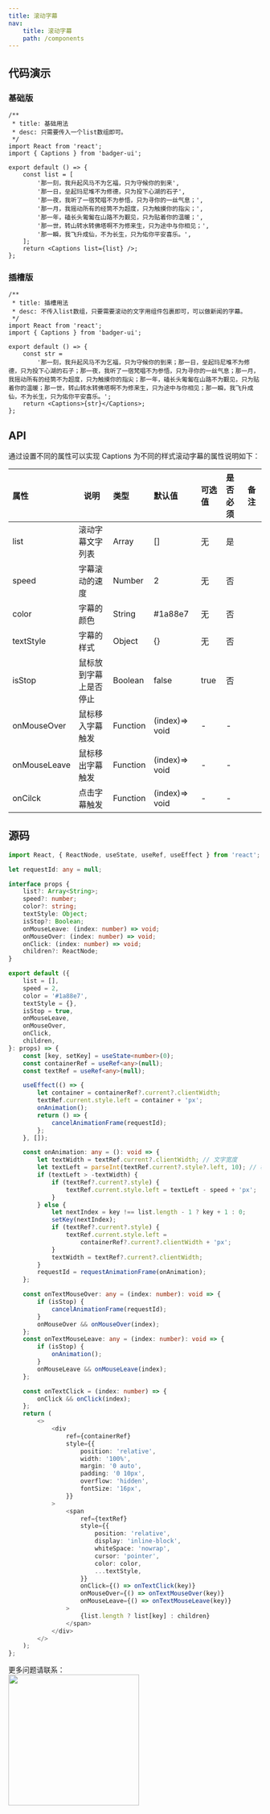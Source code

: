```yaml
---
title: 滚动字幕
nav:
    title: 滚动字幕
    path: /components
---
```


## 代码演示

### 基础版

```tsx
/**
 * title: 基础用法
 * desc: 只需要传入一个list数组即可。
 */
import React from 'react';
import { Captions } from 'badger-ui';

export default () => {
	const list = [
		'那一刻，我升起风马不为乞福，只为守候你的到来',
		'那一日，垒起玛尼堆不为修德，只为投下心湖的石子',
		'那一夜，我听了一宿梵唱不为参悟，只为寻你的一丝气息；',
		'那一月，我摇动所有的经筒不为超度，只为触摸你的指尖；',
		'那一年，磕长头匍匐在山路不为觐见，只为贴着你的温暖；',
		'那一世，转山转水转佛塔啊不为修来生，只为途中与你相见；',
		'那一瞬，我飞升成仙，不为长生，只为佑你平安喜乐。',
	];
	return <Captions list={list} />;
};
```

### 插槽版

```tsx
/**
 * title: 插槽用法
 * desc: 不传入list数组，只要需要滚动的文字用组件包裹即可，可以做新闻的字幕。
 */
import React from 'react';
import { Captions } from 'badger-ui';

export default () => {
	const str =
		'那一刻，我升起风马不为乞福，只为守候你的到来；那一日，垒起玛尼堆不为修德，只为投下心湖的石子；那一夜，我听了一宿梵唱不为参悟，只为寻你的一丝气息；那一月，我摇动所有的经筒不为超度，只为触摸你的指尖；那一年，磕长头匍匐在山路不为觐见，只为贴着你的温暖；那一世，转山转水转佛塔啊不为修来生，只为途中与你相见；那一瞬，我飞升成仙，不为长生，只为佑你平安喜乐。';
	return <Captions>{str}</Captions>;
};
```

## API

通过设置不同的属性可以实现 Captions 为不同的样式滚动字幕的属性说明如下：

| 属性         | 说明                   | 类型     | 默认值         | 可选值 | 是否必须 | 备注 |
| :----------- | ---------------------- | :------- | :------------- | :----- | :------- | :--- |
| list         | 滚动字幕文字列表       | Array    | []             | 无     | 是       |      |
| speed        | 字幕滚动的速度         | Number   | 2              | 无     | 否       |      |
| color        | 字幕的颜色             | String   | #1a88e7        | 无     | 否       |      |
| textStyle    | 字幕的样式             | Object   | {}             | 无     | 否       |      |
| isStop       | 鼠标放到字幕上是否停止 | Boolean  | false          | true   | 否       |      |
| onMouseOver  | 鼠标移入字幕触发       | Function | (index)=> void | -      | -        |      |
| onMouseLeave | 鼠标移出字幕触发       | Function | (index)=> void | -      | -        |      |
| onCilck      | 点击字幕触发           | Function | (index)=> void | -      | -        |      |

## 源码

```ts
import React, { ReactNode, useState, useRef, useEffect } from 'react';

let requestId: any = null;

interface props {
	list?: Array<String>;
	speed?: number;
	color?: string;
	textStyle: Object;
	isStop?: Boolean;
	onMouseLeave: (index: number) => void;
	onMouseOver: (index: number) => void;
	onClick: (index: number) => void;
	children?: ReactNode;
}

export default ({
	list = [],
	speed = 2,
	color = '#1a88e7',
	textStyle = {},
	isStop = true,
	onMouseLeave,
	onMouseOver,
	onClick,
	children,
}: props) => {
	const [key, setKey] = useState<number>(0);
	const containerRef = useRef<any>(null);
	const textRef = useRef<any>(null);

	useEffect(() => {
		let container = containerRef?.current?.clientWidth;
		textRef.current.style.left = container + 'px';
		onAnimation();
		return () => {
			cancelAnimationFrame(requestId);
		};
	}, []);

	const onAnimation: any = (): void => {
		let textWidth = textRef.current?.clientWidth; // 文字宽度
		let textLeft = parseInt(textRef.current?.style?.left, 10); // 相对父元素偏移距离
		if (textLeft > -textWidth) {
			if (textRef?.current?.style) {
				textRef.current.style.left = textLeft - speed + 'px';
			}
		} else {
			let nextIndex = key !== list.length - 1 ? key + 1 : 0;
			setKey(nextIndex);
			if (textRef?.current?.style) {
				textRef.current.style.left =
					containerRef?.current?.clientWidth + 'px';
			}
			textWidth = textRef?.current?.clientWidth;
		}
		requestId = requestAnimationFrame(onAnimation);
	};

	const onTextMouseOver: any = (index: number): void => {
		if (isStop) {
			cancelAnimationFrame(requestId);
		}
		onMouseOver && onMouseOver(index);
	};
	const onTextMouseLeave: any = (index: number): void => {
		if (isStop) {
			onAnimation();
		}
		onMouseLeave && onMouseLeave(index);
	};

	const onTextClick = (index: number) => {
		onClick && onClick(index);
	};
	return (
		<>
			<div
				ref={containerRef}
				style={{
					position: 'relative',
					width: '100%',
					margin: '0 auto',
					padding: '0 10px',
					overflow: 'hidden',
					fontSize: '16px',
				}}
			>
				<span
					ref={textRef}
					style={{
						position: 'relative',
						display: 'inline-block',
						whiteSpace: 'nowrap',
						cursor: 'pointer',
						color: color,
						...textStyle,
					}}
					onClick={() => onTextClick(key)}
					onMouseOver={() => onTextMouseOver(key)}
					onMouseLeave={() => onTextMouseLeave(key)}
				>
					{list.length ? list[key] : children}
				</span>
			</div>
		</>
	);
};
```

更多问题请联系： <br />
<img src="http://leexiaop.github.io/statics/ibadgers/wechat.jpeg" width="260" />
